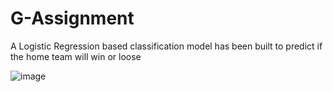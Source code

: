 # G-Assignment

A Logistic Regression based classification model has been built to predict if the home team will win or loose

![image](https://user-images.githubusercontent.com/71115410/206890879-8a93ce31-438f-49c6-bdde-11274db62625.png)
